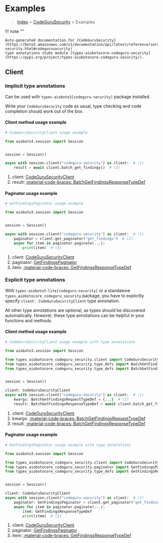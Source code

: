 # Examples

> [Index](../README.md) > [CodeGuruSecurity](./README.md) > Examples

!!! note ""

    Auto-generated documentation for [CodeGuruSecurity](https://boto3.amazonaws.com/v1/documentation/api/latest/reference/services/codeguru-security.html#codegurusecurity)
    type annotations stubs module [types-aiobotocore-codeguru-security](https://pypi.org/project/types-aiobotocore-codeguru-security/).

## Client

### Implicit type annotations

Can be used with `types-aioboto3[codeguru-security]` package installed.

Write your `CodeGuruSecurity` code as usual,
type checking and code completion should work out of the box.



#### Client method usage example

```python
# CodeGuruSecurityClient usage example

from aioboto3.session import Session


session = Session()

async with session.client("codeguru-security") as client:  # (1)
    result = await client.batch_get_findings()  # (2)
```

1. client: [CodeGuruSecurityClient](./client.md)
2. result: [:material-code-braces: BatchGetFindingsResponseTypeDef](./type_defs.md#batchgetfindingsresponsetypedef)



#### Paginator usage example

```python
# GetFindingsPaginator usage example

from aioboto3.session import Session


session = Session()

async with session.client("codeguru-security") as client:  # (1)
    paginator = client.get_paginator("get_findings")  # (2)
    async for item in paginator.paginate(...):
        print(item)  # (3)
```

1. client: [CodeGuruSecurityClient](./client.md)
2. paginator: [GetFindingsPaginator](./paginators.md#getfindingspaginator)
3. item: [:material-code-braces: GetFindingsResponseTypeDef](./type_defs.md#getfindingsresponsetypedef)




### Explicit type annotations

With `types-aioboto3-lite[codeguru-security]`
or a standalone `types_aiobotocore_codeguru_security` package, you have to explicitly specify
`client: CodeGuruSecurityClient` type annotation.

All other type annotations are optional, as types should be discovered automatically.
However, these type annotations can be helpful in your functions and methods.


#### Client method usage example

```python
# CodeGuruSecurityClient usage example with type annotations

from aioboto3.session import Session

from types_aiobotocore_codeguru_security.client import CodeGuruSecurityClient
from types_aiobotocore_codeguru_security.type_defs import BatchGetFindingsResponseTypeDef
from types_aiobotocore_codeguru_security.type_defs import BatchGetFindingsRequestTypeDef


session = Session()

client: CodeGuruSecurityClient
async with session.client("codeguru-security") as client:  # (1)
    kwargs: BatchGetFindingsRequestTypeDef = {...}  # (2)
    result: BatchGetFindingsResponseTypeDef = await client.batch_get_findings(**kwargs)  # (3)
```

1. client: [CodeGuruSecurityClient](./client.md)
2. kwargs: [:material-code-braces: BatchGetFindingsRequestTypeDef](./type_defs.md#batchgetfindingsrequesttypedef)
3. result: [:material-code-braces: BatchGetFindingsResponseTypeDef](./type_defs.md#batchgetfindingsresponsetypedef)



#### Paginator usage example

```python
# GetFindingsPaginator usage example with type annotations

from aioboto3.session import Session

from types_aiobotocore_codeguru_security.client import CodeGuruSecurityClient
from types_aiobotocore_codeguru_security.paginator import GetFindingsPaginator
from types_aiobotocore_codeguru_security.type_defs import GetFindingsResponseTypeDef


session = Session()

client: CodeGuruSecurityClient
async with session.client("codeguru-security") as client:  # (1)
    paginator: GetFindingsPaginator = client.get_paginator("get_findings")  # (2)
    async for item in paginator.paginate(...):
        item: GetFindingsResponseTypeDef
        print(item)  # (3)
```

1. client: [CodeGuruSecurityClient](./client.md)
2. paginator: [GetFindingsPaginator](./paginators.md#getfindingspaginator)
3. item: [:material-code-braces: GetFindingsResponseTypeDef](./type_defs.md#getfindingsresponsetypedef)




